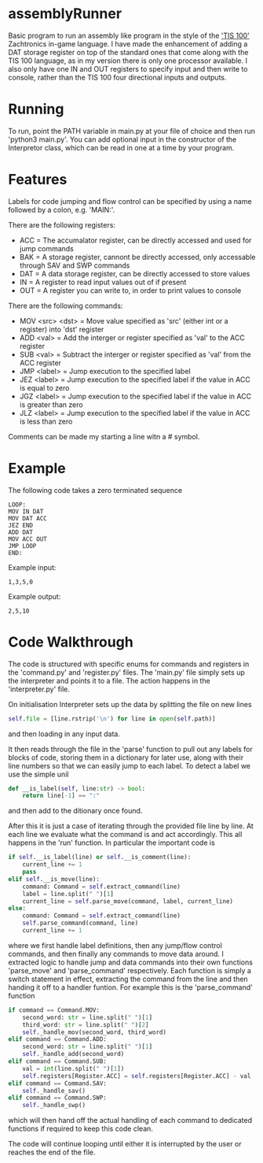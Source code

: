 # assemblyRunner
Basic program to run an assembly like program in the style of the ['TIS 100'](http://www.zachtronics.com/tis-100/) Zachtronics in-game language. I have made the enhancement of adding a DAT storage register on top of the standard ones that come along with the TIS 100 language, as in my version there is only one processor available. I also only have one IN and OUT registers to specify input and then write to console, rather than the TIS 100 four directional inputs and outputs.

# Running
To run, point the PATH variable in main.py at your file of choice and then run 'python3 main.py'. You can add optional input in the constructor of the Interpretor class, which can be read in one at a time by your program.

# Features
Labels for code jumping and flow control can be specified by using a name followed by a colon, e.g. 'MAIN:'.

There are the following registers:
- ACC = The accumalator register, can be directly accessed and used for jump commands
- BAK = A storage register, cannont be directly accessed, only accessable through SAV and SWP commands
- DAT = A data storage register, can be directly accessed to store values
- IN = A register to read input values out of if present
- OUT = A register you can write to, in order to print values to console

There are the following commands:
- MOV \<src\> \<dst\> = Move value specified as 'src' (either int or a register) into 'dst' register
- ADD \<val\> = Add the interger or register specified as 'val' to the ACC register
- SUB \<val\> = Subtract the interger or register specified as 'val' from the ACC register
- JMP \<label\> = Jump execution to the specified label
- JEZ \<label\> = Jump execution to the specified label if the value in ACC is equal to zero
- JGZ \<label\> = Jump execution to the specified label if the value in ACC is greater than zero
- JLZ \<label\> = Jump execution to the specified label if the value in ACC is less than zero

Comments can be made my starting a line witn a \# symbol.

# Example 
The following code takes a zero terminated sequence 
```
LOOP:
MOV IN DAT
MOV DAT ACC
JEZ END
ADD DAT
MOV ACC OUT
JMP LOOP
END:
```
Example input:
```
1,3,5,0
```
Example output:
```
2,5,10
```

# Code Walkthrough
The code is structured with specific enums for commands and registers in the 'command.py' and 'register.py' files. The 'main.py' file simply sets up the interpreter and points it to a file. The action happens in the 'interpreter.py' file. 

On initialisation Interpreter sets up the data by splitting the file on new lines
```python
self.file = [line.rstrip('\n') for line in open(self.path)]
```
and then loading in any input data.

It then reads through the file in the 'parse' function to pull out any labels for blocks of code, storing them in a dictionary for later use, along with their line numbers so that we can easily jump to each label. To detect a label we use the simple unil
```python
def __is_label(self, line:str) -> bool:
    return line[-1] == ":"
```
and then add to the ditionary once found.

After this it is just a case of iterating through the provided file line by line. At each line we evaluate what the command is and act accordingly. This all happens in the 'run' function. In particular the important code is
```python
if self.__is_label(line) or self.__is_comment(line):
    current_line += 1
    pass
elif self.__is_move(line):
    command: Command = self.extract_command(line)
    label = line.split(" ")[1]
    current_line = self.parse_move(command, label, current_line)
else:
    command: Command = self.extract_command(line)
    self.parse_command(command, line)
    current_line += 1
```
where we first handle label definitions, then any jump/flow control commands, and then finally any commands to move data around. I extracted logic to handle jump and data commands into their own functions 'parse_move' and 'parse_command' respectively. Each function is simply a switch statement in effect, extracting the command from the line and then handing it off to a handler funtion. For example this is the 'parse_command' function
```python
if command == Command.MOV:
    second_word: str = line.split(" ")[1]
    third_word: str = line.split(" ")[2]
    self._handle_mov(second_word, third_word)
elif command == Command.ADD:
    second_word: str = line.split(" ")[1]
    self._handle_add(second_word)
elif command == Command.SUB:
    val = int(line.split(" ")[1])
    self.registers[Register.ACC] = self.registers[Register.ACC] - val
elif command == Command.SAV:
    self._handle_sav()
elif command == Command.SWP:
    self._handle_swp()
```
which will then hand off the actual handling of each command to dedicated functions if required to keep this code clean.

The code will continue looping until either it is interrupted by the user or reaches the end of the file.